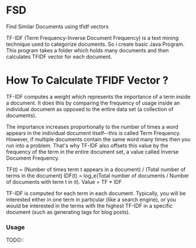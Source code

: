 # FSD
Find Similar Documents using tfidf vectors

TF-IDF (Term Frequency-Inverse Document Frequency) is a text mining technique used to categorize documents. So i create basic Java Program. This program takes a folder which holds many documents and then calculates TFIDF vector for each document.    

# How To Calculate TFIDF Vector ?  

TF-IDF computes a weight which represents the importance of a term inside a document. It does this by comparing the frequency of usage inside an individual document as opposed to the entire data set (a collection of documents).  

The importance increases proportionally to the number of times a word appears in the individual document itself--this is called Term Frequency. However, if multiple documents contain the same word many times then you run into a problem. That's why TF-IDF also offsets this value by the frequency of the term in the entire document set, a value called Inverse Document Frequency.  

TF(t) = (Number of times term t appears in a document) / (Total number of terms in the document)
IDF(t) = log_e(Total number of documents / Number of documents with term t in it).
Value = TF * IDF  

TF-IDF is computed for each term in each document. Typically, you will be interested either in one term in particular (like a search engine), or you would be interested in the terms with the highest TF-IDF in a specific document (such as generating tags for blog posts).

### Usage

TODO::